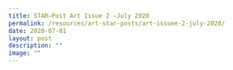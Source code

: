 ```yaml
---
title: STAR–Post Art Issue 2 –July 2020
permalink: /resources/art-star-posts/art-issuee-2-july-2020/
date: 2020-07-01
layout: post
description: ""
image: ""
---
```

